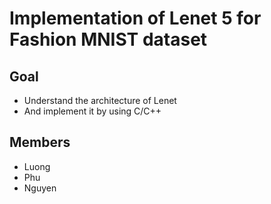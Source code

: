 # Implementation of Lenet 5 for Fashion MNIST dataset
## Goal
- Understand the architecture of Lenet
- And implement it by using C/C++

## Members
- Luong
- Phu
- Nguyen
